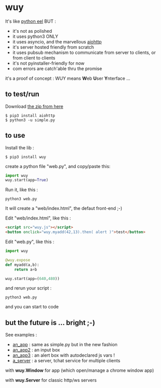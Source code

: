 # wuy 

It's like [python eel](https://github.com/ChrisKnott/Eel) BUT :

* it's not as polished
* it uses python3 ONLY
* it uses asyncio, and the marvellous [aiohttp](https://aiohttp.readthedocs.io/en/stable/)
* it's server hosted friendly from scratch
* it uses pubsub mechanism to communicate from server to clients, or from client to clients
* it's not pyinstaller-friendly for now
* com errors are catch'able thru the promise

it's a proof of concept : WUY means **W**eb **U**ser **Y**nterface ...

## to test/run

Download [the zip from here](https://github.com/manatlan/wuy/archive/master.zip)

    $ pip3 install aiohttp
    $ python3 -u simple.py

## to use

Install the lib :


    $ pip3 install wuy

create a python file "web.py", and copy/paste this:

```python
import wuy
wuy.start(app=True)
```
Run it, like this :

    python3 web.py

It will create a "web/index.html", the defaut front-end ;-)

Edit "web/index.html", like this :

```html
<script src="wuy.js"></script>
<button onclick="wuy.myadd(42,13).then( alert )">test</button>
```

Edit "web.py", like this :

```python
import wuy

@wuy.expose
def myadd(a,b):
    return a+b

wuy.start(app=(640,480))
```

and rerun your script :

    python3 web.py

and you can start to code

## but the future is ... bright ;-)

See examples :

* [an_app](https://github.com/manatlan/wuy/blob/master/an_app.py) : same as simple.py but in the new fashion
* [an_app2](https://github.com/manatlan/wuy/blob/master/an_app2.py) : an input box
* [an_app3](https://github.com/manatlan/wuy/blob/master/an_app3.py) : an alert box with autodeclared js vars !
* [a_server](https://github.com/manatlan/wuy/blob/master/a_server.py) : a server, tchat service for multiple clients

with **wuy.Window** for app (which open/manage a chrome window app)

with **wuy.Server** for classic http/ws servers

